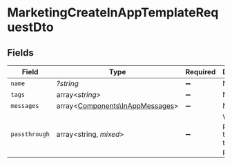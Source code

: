 # MarketingCreateInAppTemplateRequestDto


## Fields

| Field                                                                       | Type                                                                        | Required                                                                    | Description                                                                 | Example                                                                     |
| --------------------------------------------------------------------------- | --------------------------------------------------------------------------- | --------------------------------------------------------------------------- | --------------------------------------------------------------------------- | --------------------------------------------------------------------------- |
| `name`                                                                      | *?string*                                                                   | :heavy_minus_sign:                                                          | N/A                                                                         |                                                                             |
| `tags`                                                                      | array<*string*>                                                             | :heavy_minus_sign:                                                          | N/A                                                                         |                                                                             |
| `messages`                                                                  | array<[Components\InAppMessages](../../Models/Components/InAppMessages.md)> | :heavy_minus_sign:                                                          | N/A                                                                         |                                                                             |
| `passthrough`                                                               | array<string, *mixed*>                                                      | :heavy_minus_sign:                                                          | Value to pass through to the provider                                       | {<br/>"other_known_names": "John Doe"<br/>}                                 |